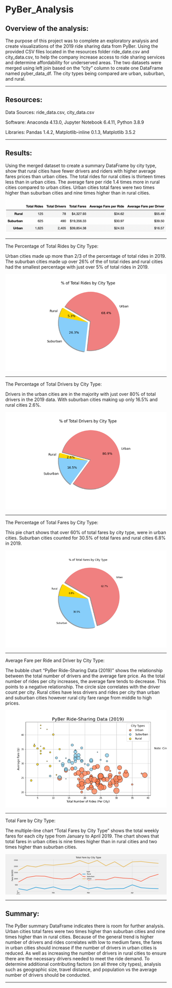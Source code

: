 # PyBer_Analysis
## Overview of the analysis:

The purpose of this project was to complete an exploratory analysis and create visualizations of the 2019 ride sharing data from PyBer. Using the provided CSV files located in the resources folder ride_date.csv and city_data.csv, to help the company increase access to ride sharing services and determine affordability for underserved areas. The two datasets were merged using left join based on the “city” column to create one DataFrame named pyber_data_df. The city types being compared are urban, suburban, and rural. 

---
## Resources:
Data Sources: ride_data.csv, city_data.csv

Software: Anaconda 4.13.0, Jupyter Notebook 6.4.11, Python 3.8.9

Libraries: Pandas 1.4.2, Matplotlib-inline 0.1.3, Matplotlib 3.5.2

---
## Results:

Using the merged dataset to create a summary DataFrame by city type, show that rural cities have fewer drivers and riders with higher average fares prices than urban cities. The total rides for rural cities is thirteen times less than in urban cities. The average fare per ride 1.4 times more in rural cities compared to urban cities. Urban cities total fares were two times higher than suburban cities and nine times higher than in rural cities. 

![PyBer Summary DataFrame](analysis/pyber_summary_df.png)

---

The Percentage of Total Rides by City Type: 

Urban cities made up more than 2/3 of the percentage of total rides in 2019. The suburban cities made up over 26% of the of total rides and rural cities had the smallest percentage with just over 5% of total rides in 2019.

![The Percentage of Total Rides by City Type pie chart](analysis/Fig6.png)

---

The Percentage of Total Drivers by City Type: 

Drivers in the urban cities are in the majority with just over 80% of total drivers in the 2019 data. With suburban cities making up only 16.5% and rural cities 2.6%. 

![The Percentage of Total Drivers by City Type pie chart](analysis/Fig7.png)

---

The Percentage of Total Fares by City Type: 

This pie chart shows that over 60% of total fares by city type, were in urban cities. Suburban cities counted for 30.5% of total fares and rural cities 6.8% in 2019.

![The Percentage of Total Fares by City Type pie chart](analysis/Fig5.png)

---

Average Fare per Ride and Driver by City Type:

The bubble chart “PyBer Ride-Sharing Data (2019)” shows the relationship between the total number of drivers and the average fare price. As the total number of rides per city increases, the average fare tends to decrease. This points to a negative relationship. The circle size correlates with the driver count per city. Rural cities have less drivers and rides per city than urban and suburban cities however rural city fare range from middle to high prices.

![Average Fare per Ride and Driver by City Type bubble chart](analysis/Fig1.png)

---

Total Fare by City Type:

The multiple-line chart “Total Fares by City Type” shows the total weekly fares for each city type from January to April 2019. The chart shows that total fares in urban cities is nine times higher than in rural cities and two times higher than suburban cities. 

![Total Fare by City Type line chart](analysis/Fig8.png)

---
## Summary:

The PyBer summary DataFrame indicates there is room for further analysis. Urban cities total fares were two times higher than suburban cities and nine times higher than in rural cities. Because of the general trend is higher number of drivers and rides correlates with low to medium fares, the fares in urban cities should increase if the number of drivers in urban cities is reduced. As well as increasing the number of drivers in rural cities to ensure there are the necessary drivers needed to meet the ride demand. To determine additional contributing factors (on all three city types), analysis such as geographic size, travel distance, and population vs the average number of drivers should be conducted.

---
